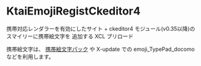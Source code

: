 # KtaiEmojiRegistCkeditor4

携帯対応レンダラーを有効にしたサイト + ckeditor4 モジュール(v0.35以降)のスマイリーに携帯絵文字を 追加する XCL プリロード

携帯絵文字は、 [携帯絵文字パック](http://xoops.hypweb.net/modules/xpwiki/ref0/keyword%252FHypCommonFunc/K-tai_emoji.zip) や X-update での emoji_TypePad_docomo などを利用します。
